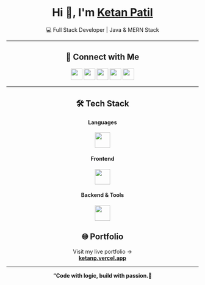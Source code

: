 <h1 align="center">Hi 👋, I'm <a href="https://ketanp.vercel.app" target="_blank">Ketan Patil</a></h1>

<p align="center">
  💻 Full Stack Developer | Java & MERN Stack 
</p>

---

<h2 align="center">🔗 Connect with Me</h2>

<p align="center">
  <a href="https://www.linkedin.com/in/ket0626/" target="_blank"><img src="https://skillicons.dev/icons?i=linkedin" height="30"/></a>
  <a href="mailto:ketanpatil748@gmail.com" target="_blank"><img src="https://img.icons8.com/color/48/gmail--v1.png" height="30"/></a>
  <a href="https://www.instagram.com/ket_0626/" target="_blank"><img src="https://img.icons8.com/fluency/48/instagram-new.png" height="30"/></a>
  <a href="https://twitter.com/Ket_0626" target="_blank"><img src="https://img.icons8.com/color/48/twitter--v1.png" height="30"/></a>
  <a href="https://discord.gg/GrBASSRa" target="_blank"><img src="https://img.icons8.com/color/48/discord--v1.png" height="30"/></a>
</p>

---

<h2 align="center">🛠️ Tech Stack</h2>

<h4 align="center">Languages</h4>
<p align="center">
  <img src="https://skillicons.dev/icons?i=java,js,cpp,python" height="40"/>
</p>

<h4 align="center">Frontend</h4>
<p align="center">
  <img src="https://skillicons.dev/icons?i=react,html,css,tailwind,bootstrap" height="40"/>
</p>

<h4 align="center">Backend & Tools</h4>
<p align="center">
  <img src="https://skillicons.dev/icons?i=nodejs,express,mongodb,firebase,git" height="40"/>
</p>


<h2 align="center">🌐 Portfolio</h2>

<p align="center">
  Visit my live portfolio →<br>
  <a href="https://ketanp.vercel.app" target="_blank"><b>ketanp.vercel.app</b></a>
</p>

---

<p align="center"><b>“Code with logic, build with passion.🚀</p>
